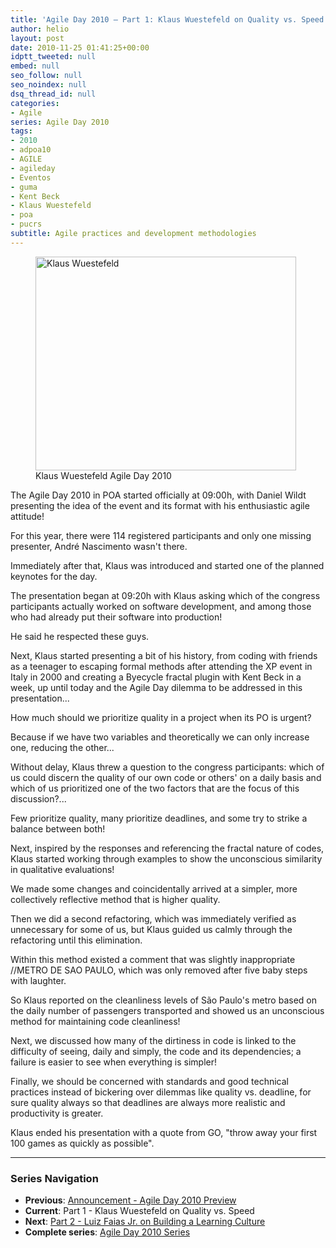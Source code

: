 ```yaml
---
title: 'Agile Day 2010 – Part 1: Klaus Wuestefeld on Quality vs. Speed'
author: helio
layout: post
date: 2010-11-25 01:41:25+00:00
idptt_tweeted: null
embed: null
seo_follow: null
seo_noindex: null
dsq_thread_id: null
categories:
- Agile
series: Agile Day 2010
tags:
- 2010
- adpoa10
- AGILE
- agileday
- Eventos
- guma
- Kent Beck
- Klaus Wuestefeld
- poa
- pucrs
subtitle: Agile practices and development methodologies
---
```


<figure id="attachment_215" style="width: 417px" class="wp-caption aligncenter">
<img class="size-full wp-image-215" src="/uploads/2010/11/KlausAgileDay2010.jpg" alt="Klaus Wuestefeld" width="417" height="342" srcset="/uploads/2010/11/KlausAgileDay2010.jpg 417w, /uploads/2010/11/KlausAgileDay2010-300x246.jpg 300w" sizes="(max-width: 417px) 100vw, 417px" />
<figcaption class="wp-caption-text">Klaus Wuestefeld Agile Day 2010</figcaption>
</figure>
The Agile Day 2010 in POA started officially at 09:00h, with Daniel Wildt presenting the idea of the event and its format with his enthusiastic agile attitude!

For this year, there were 114 registered participants and only one missing presenter, André Nascimento wasn't there.

Immediately after that, Klaus was introduced and started one of the planned keynotes for the day.

The presentation began at 09:20h with Klaus asking which of the congress participants actually worked on software development, and among those who had already put their software into production!

He said he respected these guys.

Next, Klaus started presenting a bit of his history, from coding with friends as a teenager to escaping formal methods after attending the XP event in Italy in 2000 and creating a Byecycle fractal plugin with Kent Beck in a week, up until today and the Agile Day dilemma to be addressed in this presentation...

How much should we prioritize quality in a project when its PO is urgent?

Because if we have two variables and theoretically we can only increase one, reducing the other...

Without delay, Klaus threw a question to the congress participants: which of us could discern the quality of our own code or others' on a daily basis and which of us prioritized one of the two factors that are the focus of this discussion?...

Few prioritize quality, many prioritize deadlines, and some try to strike a balance between both!

Next, inspired by the responses and referencing the fractal nature of codes, Klaus started working through examples to show the unconscious similarity in qualitative evaluations!

We made some changes and coincidentally arrived at a simpler, more collectively reflective method that is higher quality.

Then we did a second refactoring, which was immediately verified as unnecessary for some of us, but Klaus guided us calmly through the refactoring until this elimination.

Within this method existed a comment that was slightly inappropriate //METRO DE SAO PAULO, which was only removed after five baby steps with laughter.

So Klaus reported on the cleanliness levels of São Paulo's metro based on the daily number of passengers transported and showed us an unconscious method for maintaining code cleanliness!

Next, we discussed how many of the dirtiness in code is linked to the difficulty of seeing, daily and simply, the code and its dependencies; a failure is easier to see when everything is simpler!

Finally, we should be concerned with standards and good technical practices instead of bickering over dilemmas like quality vs. deadline, for sure quality always so that deadlines are always more realistic and productivity is greater.

Klaus ended his presentation with a quote from GO, "throw away your first 100 games as quickly as possible".

---

### **Series Navigation**

- **Previous**: [Announcement - Agile Day 2010 Preview](../2010-11-23-agile-day-2010-porto-alegre/)
- **Current**: Part 1 - Klaus Wuestefeld on Quality vs. Speed
- **Next**: [Part 2 - Luiz Faias Jr. on Building a Learning Culture](../2010-11-30-agile-day-2010-luiz-faias-jr/)
- **Complete series**: [Agile Day 2010 Series](/series/agile-day-2010/)
